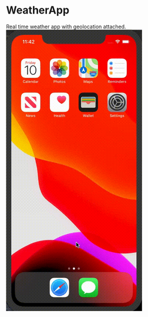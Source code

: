 # WeatherApp
Real time weather app with geolocation attached.
![NumFact](https://github.com/edwardivash/WeatherApp/blob/master/WeatherGIF.gif)
